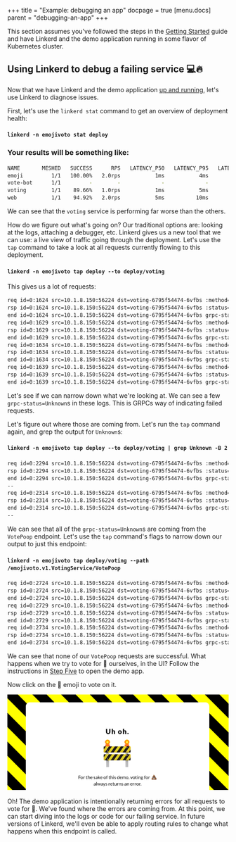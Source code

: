 +++
title = "Example: debugging an app"
docpage = true
[menu.docs]
  parent = "debugging-an-app"
+++

This section assumes you've followed the steps in the [Getting
Started](/getting-started) guide and have Linkerd and the demo application
running in some flavor of Kubernetes cluster.

## Using Linkerd to debug a failing service 💻🔥
Now that we have Linkerd and the demo application [up and
running](/getting-started), let's use Linkerd to diagnose issues.

First, let's use the `linkerd stat` command to get an overview of deployment
health:
#### `linkerd -n emojivoto stat deploy`

### Your results will be something like:
```bash
NAME       MESHED   SUCCESS      RPS   LATENCY_P50   LATENCY_P95   LATENCY_P99
emoji         1/1   100.00%   2.0rps           1ms           4ms           5ms
vote-bot      1/1         -        -             -             -             -
voting        1/1    89.66%   1.0rps           1ms           5ms           5ms
web           1/1    94.92%   2.0rps           5ms          10ms          18ms
```

We can see that the `voting` service is performing far worse than the others.

How do we figure out what's going on? Our traditional options are: looking at
the logs, attaching a debugger, etc. Linkerd gives us a new tool that we can
use: a live view of traffic going through the deployment. Let's use the `tap`
command to take a look at all requests currently flowing to this deployment.

#### `linkerd -n emojivoto tap deploy --to deploy/voting`

This gives us a lot of requests:

```bash
req id=0:1624 src=10.1.8.150:56224 dst=voting-6795f54474-6vfbs :method=POST :authority=voting-svc.emojivoto:8080 :path=/emojivoto.v1.VotingService/VoteDoughnut
rsp id=0:1624 src=10.1.8.150:56224 dst=voting-6795f54474-6vfbs :status=200 latency=1603µs
end id=0:1624 src=10.1.8.150:56224 dst=voting-6795f54474-6vfbs grpc-status=OK duration=28µs response-length=5B
req id=0:1629 src=10.1.8.150:56224 dst=voting-6795f54474-6vfbs :method=POST :authority=voting-svc.emojivoto:8080 :path=/emojivoto.v1.VotingService/VoteBeer
rsp id=0:1629 src=10.1.8.150:56224 dst=voting-6795f54474-6vfbs :status=200 latency=2009µs
end id=0:1629 src=10.1.8.150:56224 dst=voting-6795f54474-6vfbs grpc-status=OK duration=24µs response-length=5B
req id=0:1634 src=10.1.8.150:56224 dst=voting-6795f54474-6vfbs :method=POST :authority=voting-svc.emojivoto:8080 :path=/emojivoto.v1.VotingService/VoteDog
rsp id=0:1634 src=10.1.8.150:56224 dst=voting-6795f54474-6vfbs :status=200 latency=1730µs
end id=0:1634 src=10.1.8.150:56224 dst=voting-6795f54474-6vfbs grpc-status=OK duration=21µs response-length=5B
req id=0:1639 src=10.1.8.150:56224 dst=voting-6795f54474-6vfbs :method=POST :authority=voting-svc.emojivoto:8080 :path=/emojivoto.v1.VotingService/VoteCrossedSwords
rsp id=0:1639 src=10.1.8.150:56224 dst=voting-6795f54474-6vfbs :status=200 latency=1599µs
end id=0:1639 src=10.1.8.150:56224 dst=voting-6795f54474-6vfbs grpc-status=OK duration=27µs response-length=5B
```

Let's see if we can narrow down what we're looking at. We can see a few
`grpc-status=Unknown`s in these logs. This is GRPCs way of indicating failed
requests.

Let's figure out where those are coming from. Let's run the `tap` command again,
and grep the output for `Unknown`s:

####  `linkerd -n emojivoto tap deploy --to deploy/voting | grep Unknown -B 2`

```bash
req id=0:2294 src=10.1.8.150:56224 dst=voting-6795f54474-6vfbs :method=POST :authority=voting-svc.emojivoto:8080 :path=/emojivoto.v1.VotingService/VotePoop
rsp id=0:2294 src=10.1.8.150:56224 dst=voting-6795f54474-6vfbs :status=200 latency=2147µs
end id=0:2294 src=10.1.8.150:56224 dst=voting-6795f54474-6vfbs grpc-status=Unknown duration=0µs response-length=0B
--
req id=0:2314 src=10.1.8.150:56224 dst=voting-6795f54474-6vfbs :method=POST :authority=voting-svc.emojivoto:8080 :path=/emojivoto.v1.VotingService/VotePoop
rsp id=0:2314 src=10.1.8.150:56224 dst=voting-6795f54474-6vfbs :status=200 latency=2405µs
end id=0:2314 src=10.1.8.150:56224 dst=voting-6795f54474-6vfbs grpc-status=Unknown duration=0µs response-length=0B
--
```

We can see that all of the `grpc-status=Unknown`s are coming from the `VotePoop`
endpoint. Let's use the `tap` command's flags to narrow down our output to just
this endpoint:

####  `linkerd -n emojivoto tap deploy/voting --path /emojivoto.v1.VotingService/VotePoop`

```bash
req id=0:2724 src=10.1.8.150:56224 dst=voting-6795f54474-6vfbs :method=POST :authority=voting-svc.emojivoto:8080 :path=/emojivoto.v1.VotingService/VotePoop
rsp id=0:2724 src=10.1.8.150:56224 dst=voting-6795f54474-6vfbs :status=200 latency=1644µs
end id=0:2724 src=10.1.8.150:56224 dst=voting-6795f54474-6vfbs grpc-status=Unknown duration=0µs response-length=0B
req id=0:2729 src=10.1.8.150:56224 dst=voting-6795f54474-6vfbs :method=POST :authority=voting-svc.emojivoto:8080 :path=/emojivoto.v1.VotingService/VotePoop
rsp id=0:2729 src=10.1.8.150:56224 dst=voting-6795f54474-6vfbs :status=200 latency=1736µs
end id=0:2729 src=10.1.8.150:56224 dst=voting-6795f54474-6vfbs grpc-status=Unknown duration=0µs response-length=0B
req id=0:2734 src=10.1.8.150:56224 dst=voting-6795f54474-6vfbs :method=POST :authority=voting-svc.emojivoto:8080 :path=/emojivoto.v1.VotingService/VotePoop
rsp id=0:2734 src=10.1.8.150:56224 dst=voting-6795f54474-6vfbs :status=200 latency=1779µs
end id=0:2734 src=10.1.8.150:56224 dst=voting-6795f54474-6vfbs grpc-status=Unknown duration=0µs response-length=0B
```

We can see that none of our `VotePoop` requests are successful. What happens
when we try to vote for 💩 ourselves, in the UI? Follow the instructions in
[Step Five](/getting-started/#step-five) to open the demo app.

Now click on the 💩 emoji to vote on it.

![demo application](images/emojivoto-poop.png "Demo application 💩 page")

Oh! The demo application is intentionally returning errors for all requests to
vote for 💩. We've found where the errors are coming from. At this point, we
can start diving into the logs or code for our failing service. In future
versions of Linkerd, we'll even be able to apply routing rules to change what
happens when this endpoint is called.
